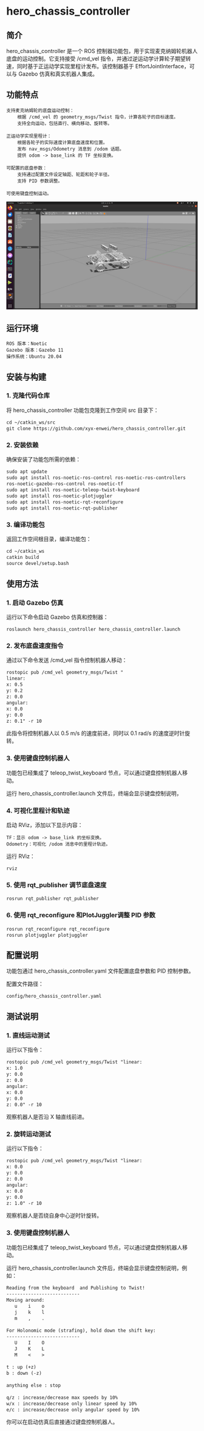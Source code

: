 # hero_chassis_controller  
## 简介

hero_chassis_controller 是一个 ROS 控制器功能包，用于实现麦克纳姆轮机器人底盘的运动控制。它支持接受 /cmd_vel 指令，并通过逆运动学计算轮子期望转速，同时基于正运动学实现里程计发布。该控制器基于 EffortJointInterface，可以与 Gazebo 仿真和真实机器人集成。  
## 功能特点

    支持麦克纳姆轮的底盘运动控制：
        根据 /cmd_vel 的 geometry_msgs/Twist 指令，计算各轮子的目标速度。
        支持全向运动，包括直行、横向移动、旋转等。

    正运动学实现里程计：
        根据各轮子的实际速度计算底盘速度和位置。
        发布 nav_msgs/Odometry 消息到 /odom 话题。
        提供 odom -> base_link 的 TF 坐标变换。

    可配置的底盘参数：
        支持通过配置文件设定轴距、轮距和轮子半径。
        支持 PID 参数调整。

    可使用键盘控制运动。
![example](doc/example.png "本地图片")

## 运行环境

    ROS 版本：Noetic
    Gazebo 版本：Gazebo 11
    操作系统：Ubuntu 20.04

## 安装与构建
### 1. 克隆代码仓库

将 hero_chassis_controller 功能包克隆到工作空间 src 目录下：
```
cd ~/catkin_ws/src
git clone https://github.com/xyx-enwei/hero_chassis_controller.git
```
### 2. 安装依赖

确保安装了功能包所需的依赖：
```
sudo apt update
sudo apt install ros-noetic-ros-control ros-noetic-ros-controllers ros-noetic-gazebo-ros-control ros-noetic-tf
sudo apt install ros-noetic-teleop-twist-keyboard
sudo apt install ros-noetic-plotjuggler
sudo apt install ros-noetic-rqt-reconfigure
sudo apt install ros-noetic-rqt-publisher
```
### 3. 编译功能包

返回工作空间根目录，编译功能包：
```
cd ~/catkin_ws
catkin build
source devel/setup.bash
```
## 使用方法
### 1. 启动 Gazebo 仿真

运行以下命令启动 Gazebo 仿真和控制器：
```
roslaunch hero_chassis_controller hero_chassis_controller.launch
```
### 2. 发布底盘速度指令

通过以下命令发送 /cmd_vel 指令控制机器人移动：

```
rostopic pub /cmd_vel geometry_msgs/Twist "
linear:
x: 0.5
y: 0.2
z: 0.0
angular:
x: 0.0
y: 0.0
z: 0.1" -r 10
```
此指令将控制机器人以 0.5 m/s 的速度前进，同时以 0.1 rad/s 的速度逆时针旋转。
### 3. 使用键盘控制机器人

功能包已经集成了 teleop_twist_keyboard 节点，可以通过键盘控制机器人移动。

运行 hero_chassis_controller.launch 文件后，终端会显示键盘控制说明，
### 4. 可视化里程计和轨迹

启动 RViz，添加以下显示内容：

    TF：显示 odom -> base_link 的坐标变换。
    Odometry：可视化 /odom 消息中的里程计轨迹。

运行 RViz：
```
rviz
```
### 5.  使用 rqt_publisher 调节底盘速度
```
rosrun rqt_publisher rqt_publisher
```
### 6. 使用 rqt_reconfigure 和PlotJuggler调整 PID 参数
```
rosrun rqt_reconfigure rqt_reconfigure
rosrun plotjuggler plotjuggler
```


## 配置说明

功能包通过 hero_chassis_controller.yaml 文件配置底盘参数和 PID 控制参数。

配置文件路径：
```
config/hero_chassis_controller.yaml
```

## 测试说明
### 1. 直线运动测试

运行以下指令：
```
rostopic pub /cmd_vel geometry_msgs/Twist "linear:
x: 1.0
y: 0.0
z: 0.0
angular:
x: 0.0
y: 0.0
z: 0.0" -r 10
```
观察机器人是否沿 X 轴直线前进。
### 2. 旋转运动测试

运行以下指令：
```
rostopic pub /cmd_vel geometry_msgs/Twist "linear:
x: 0.0
y: 0.0
z: 0.0
angular:
x: 0.0
y: 0.0
z: 1.0" -r 10
```
观察机器人是否绕自身中心逆时针旋转。  
### 3. 使用键盘控制机器人

功能包已经集成了 teleop_twist_keyboard 节点，可以通过键盘控制机器人移动。

运行 hero_chassis_controller.launch 文件后，终端会显示键盘控制说明，例如：
```
Reading from the keyboard  and Publishing to Twist!
---------------------------
Moving around:
   u    i    o
   j    k    l
   m    ,    .

For Holonomic mode (strafing), hold down the shift key:
---------------------------
   U    I    O
   J    K    L
   M    <    >

t : up (+z)
b : down (-z)

anything else : stop

q/z : increase/decrease max speeds by 10%
w/x : increase/decrease only linear speed by 10%
e/c : increase/decrease only angular speed by 10%
```
你可以在启动仿真后直接通过键盘控制机器人。  
